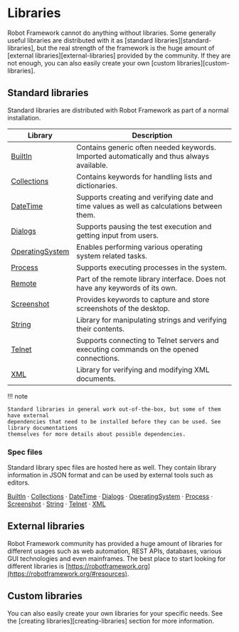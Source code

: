 # Libraries

Robot Framework cannot do anything without libraries. Some generally useful libraries
are distributed with it as [standard libraries][standard-libraries], but the real
strength of the framework is the huge amount of [external libraries][external-libraries]
provided by the community. If they are not enough, you can also easily create your
own [custom libraries][custom-libraries].

## Standard libraries

Standard libraries are distributed with Robot Framework as part of a normal installation.

| Library                                                     | Description                                                                                |
|-------------------------------------------------------------|--------------------------------------------------------------------------------------------|
| [BuiltIn](BuiltIn.html)                                     | Contains generic often needed keywords. Imported automatically and thus always available.  |
| [Collections](Collections.html)                             | Contains keywords for handling lists and dictionaries.                                     |
| [DateTime](DateTime.html)                                   | Supports creating and verifying date and time values as well as calculations between them. |
| [Dialogs](Dialogs.html)                                     | Supports pausing the test execution and getting input from users.                          |
| [OperatingSystem](OperatingSystem.html)                     | Enables performing various operating system related tasks.                                 |
| [Process](Process.html)                                     | Supports executing processes in the system.                                                |
| [Remote](https://github.com/robotframework/RemoteInterface) | Part of the remote library interface. Does not have any keywords of its own.               |
| [Screenshot](Screenshot.html)                               | Provides keywords to capture and store screenshots of the desktop.                         |
| [String](String.html)                                       | Library for manipulating strings and verifying their contents.                             |
| [Telnet](Telnet.html)                                       | Supports connecting to Telnet servers and executing commands on the opened connections.    |
| [XML](XML.html)                                             | Library for verifying and modifying XML documents.                                         |

!!! note

    Standard libraries in general work out-of-the-box, but some of them have external
    dependencies that need to be installed before they can be used. See library documentations
    themselves for more details about possible dependencies.

### Spec files

Standard library spec files are hosted here as well. They contain library information
in JSON format and can be used by external tools such as editors.

[BuiltIn](BuiltIn.json) ·
[Collections](Collections.json) ·
[DateTime](DateTime.json) ·
[Dialogs](Dialogs.json) ·
[OperatingSystem](OperatingSystem.json) ·
[Process](Process.json) ·
[Screenshot](Screenshot.json) ·
[String](String.json) ·
[Telnet](Telnet.json) ·
[XML](XML.json)

## External libraries

Robot Framework community has provided a huge amount of libraries for different
usages such as web automation, REST APIs, databases, various GUI technologies
and even mainframes. The best place to start looking for different libraries
is [https://robotframework.org](https://robotframework.org/#resources).

## Custom libraries

You can also easily create your own libraries for your specific needs.
See the [creating libraries][creating-libraries] section for more information.
